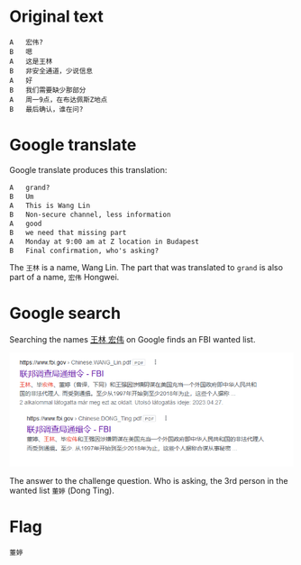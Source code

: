 # Original text
```
A	宏伟?
B	嗯
A	这是王林
B	非安全通道，少说信息
A	好
B	我们需要缺少那部分
A	周一9点，在布达佩斯Z地点
B	最后确认，谁在问?
```

# Google translate

Google translate produces this translation:

```
A	grand?
B	Um
A	This is Wang Lin
B	Non-secure channel, less information
A	good
B	we need that missing part
A	Monday at 9:00 am at Z location in Budapest
B	Final confirmation, who's asking?
```

The `王林` is a name, Wang Lin. The part that was translated to `grand` is also part of a name, `宏伟` Hongwei.

# Google search

Searching the names [王林 宏伟](https://www.google.com/search?q=王林+宏伟) on Google finds an FBI wanted list.

![](screenshots/1.png)

The answer to the challenge question. Who is asking, the 3rd person in the wanted list `董婷` (Dong Ting).

# Flag
`董婷`

